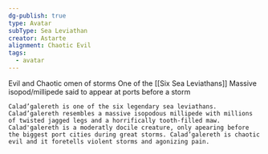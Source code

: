 ```yaml
---
dg-publish: true
type: Avatar
subType: Sea Leviathan
creator: Astarte
alignment: Chaotic Evil
tags:
  - avatar
---
```

Evil and Chaotic omen of storms
One of the [[Six Sea Leviathans]]
Massive isopod/millipede
said to appear at ports before a storm

```ad-quote
Calad’galereth is one of the six legendary sea leviathans. Calad’galereth resembles a massive isopodous millipede with millions of twisted jagged legs and a horrifically tooth-filled maw. Calad'galereth is a moderatly docile creature, only apearing before the biggest port cities during great storms. Calad’galereth is chaotic evil and it foretells violent storms and agonizing pain.
```
